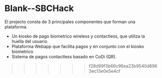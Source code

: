 
# Blank--SBCHack

El projecto consta de 3 principales componentes que forman una plataforma.


- Un kiosko de pago biometrico wireless y contactless, que utiliza la huella del usuario.
- Plataforma Webapp que facilita pagos y en conjunto con el kiosko biometrico
- Sistema de pagos contactless basado en CoDi (QR).    
>>>>>>> f28d99f3b66c96ea23b9540d8963ec13e0e5e4cf

